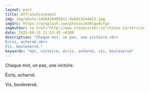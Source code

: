 ```yaml
---
layout: post
title: Affranchissement
img: img/photo-1456428405811-da0d15b44d13.jpg
imgSrc: https://unsplash.com/photos/m5Rtgw9vfgo
imgAuthor: <a href="http://www.stevecarter.co">Steve Carter</a>
date: 2015-08-15 11:53:45 +0100
description: "Chaque mot, un pas, une victoire.<br>
Écris, acharné.<br>
Vis, bouleversé."
keywords: "mot, victoire, écris, acharné, vis, bouleversé"
---
```

Chaque mot, un pas, une victoire.

Écris, acharné.

Vis, bouleversé.
